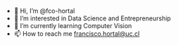 - 👋 Hi, I’m @fco-hortal
- 👀 I’m interested in Data Science and Entrepreneurship
- 🌱 I’m currently learning Computer Vision
- 📫 How to reach me francisco.hortal@uc.cl


<!---
fco-hortal/fco-hortal is a ✨ special ✨ repository because its `README.md` (this file) appears on your GitHub profile.
You can click the Preview link to take a look at your changes.
--->
